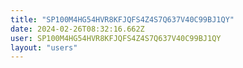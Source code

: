 ```yaml
---
title: "SP100M4HG54HVR8KFJQFS4Z4S7Q637V40C99BJ1QY"
date: 2024-02-26T08:32:16.662Z
user: SP100M4HG54HVR8KFJQFS4Z4S7Q637V40C99BJ1QY
layout: "users"
---
```

    